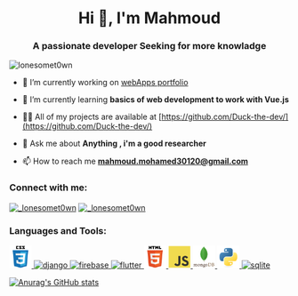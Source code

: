 <h1 align="center">Hi 👋, I'm Mahmoud</h1>
<h3 align="center">A passionate developer Seeking for more knowladge</h3>

<p align="left"> <img src="https://komarev.com/ghpvc/?username=lonesomet0wn&label=Profile%20views&color=0e75b6&style=flat" alt="lonesomet0wn" /> </p>

- 🔭 I’m currently working on [webApps portfolio](https://github.com/Duck-the-dev/webDev-Project)

- 🌱 I’m currently learning **basics of web development to work with Vue.js**

- 👨‍💻 All of my projects are available at [https://github.com/Duck-the-dev/](https://github.com/Duck-the-dev/)

- 💬 Ask me about **Anything , i'm a good researcher**

- 📫 How to reach me **mahmoud.mohamed30120@gmail.com**

<h3 align="left">Connect with me:</h3>
<p align="left">
<a href="https://twitter.com/_lonesomet0wn" target="blank"><img align="center" src="https://raw.githubusercontent.com/rahuldkjain/github-profile-readme-generator/master/src/images/icons/Social/twitter.svg" alt="_lonesomet0wn" height="30" width="40" /></a>
<a href="https://instagram.com/_lonesomet0wn" target="blank"><img align="center" src="https://raw.githubusercontent.com/rahuldkjain/github-profile-readme-generator/master/src/images/icons/Social/instagram.svg" alt="_lonesomet0wn" height="30" width="40" /></a>
</p>

<h3 align="left">Languages and Tools:</h3>
<p align="left"> <a href="https://www.w3schools.com/css/" target="_blank" rel="noreferrer"> <img src="https://raw.githubusercontent.com/devicons/devicon/master/icons/css3/css3-original-wordmark.svg" alt="css3" width="40" height="40"/> </a> <a href="https://www.djangoproject.com/" target="_blank" rel="noreferrer"> <img src="https://static.djangoproject.com/img/logos/django-logo-negative.svg" alt="django" width="60" height="60"/> </a>  <a href="https://firebase.google.com/" target="_blank" rel="noreferrer"> <img src="https://www.vectorlogo.zone/logos/firebase/firebase-icon.svg" alt="firebase" width="40" height="40"/> </a> <a href="https://flutter.dev" target="_blank" rel="noreferrer"> <img src="https://www.vectorlogo.zone/logos/flutterio/flutterio-icon.svg" alt="flutter" width="40" height="40"/> </a> <a href="https://www.w3.org/html/" target="_blank" rel="noreferrer"> <img src="https://raw.githubusercontent.com/devicons/devicon/master/icons/html5/html5-original-wordmark.svg" alt="html5" width="40" height="40"/> </a> <a href="https://developer.mozilla.org/en-US/docs/Web/JavaScript" target="_blank" rel="noreferrer"> <img src="https://raw.githubusercontent.com/devicons/devicon/master/icons/javascript/javascript-original.svg" alt="javascript" width="40" height="40"/> </a> <a href="https://www.mongodb.com/" target="_blank" rel="noreferrer"> <img src="https://raw.githubusercontent.com/devicons/devicon/master/icons/mongodb/mongodb-original-wordmark.svg" alt="mongodb" width="40" height="40"/> </a>  <a href="https://www.python.org" target="_blank" rel="noreferrer"> <img src="https://raw.githubusercontent.com/devicons/devicon/master/icons/python/python-original.svg" alt="python" width="40" height="40"/> </a> <a href="https://www.sqlite.org/" target="_blank" rel="noreferrer"> <img src="https://www.vectorlogo.zone/logos/sqlite/sqlite-icon.svg" alt="sqlite" width="40" height="40"/> </a> </p>

[![Anurag's GitHub stats](https://github-readme-stats.vercel.app/api?username=Duck-the-dev&show_icons=true&theme=dracula)](https://github.com/anuraghazra/github-readme-stats)

